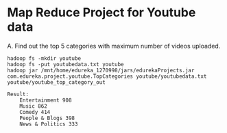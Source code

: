 # Map Reduce Project for Youtube data

A. Find out the top 5 categories with maximum number of videos uploaded.

	hadoop fs -mkdir youtube
	hadoop fs -put youtubedata.txt youtube
	hadoop jar /mnt/home/edureka_1270998/jars/edurekaProjects.jar com.edureka.project.youtube.TopCategories youtube/youtubedata.txt youtube/youtube_top_category_out
	
    Result:
        Entertainment 908
        Music 862
        Comedy 414
        People & Blogs 398
        News & Politics 333
